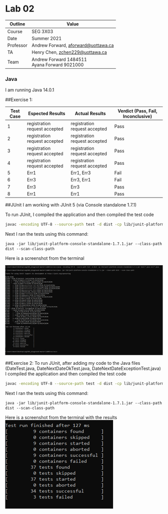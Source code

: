 # Lab 02
| Outline | Value |
| --- | --- |
| Course | SEG 3X03 |
| Date | Summer 2021 |
| Professor | Andrew Forward, aforward@uottawa.ca |
| TA | Henry Chen, zchen229@uottawa.ca|
| Team | Andrew Forward 1484511<br>Ayana Forward 9021000 |



### Java
I am running Java 14.0.1




##Exercise 1:

| Test Case  | Espected Results | Actual Results | Verdict (Pass, Fail, Inconclusive) |
|---|---|---|---|
| 1 | registration request accepted | registration request accepted | Pass |
| 2 | registration request accepted | registration request accepted | Pass |
| 3 | registration request accepted | registration request accepted | Pass |
| 4 | registration request accepted | registration request accepted | Pass |
| 5 | Err1  | Err1, Err3 | Fail |
| 6 | Err3  | Err3, Err1 | Fail |
| 7 | Err3  | Err3 | Pass |
| 8 | Err1  | Err1 | Pass |



##JUnit
I am working with JUnit 5 (via Console standalone 1.7.1)

To run JUnit, I compiled the application and then compiled the test code

```bash
javac -encoding UTF-8 --source-path test -d dist -cp lib/junit-platform-console-standalone-1.7.1.jar test/*.java src/*.java
```

Next I ran the tests using this command:

```
java -jar lib/junit-platform-console-standalone-1.7.1.jar --class-path dist --scan-class-path
```


Here is a screenshot from the terminal

![running JUnit](assets/screenshot1.png)


##Exercise 2:
To run JUnit, after adding my code to the Java files (DateTest.java, DateNextDateOkTest.java, DateNextDateExceptionTest.java) I compiled the application and then compiled the test code
```bash
javac -encoding UTF-8 --source-path test -d dist -cp lib/junit-platform-console-standalone-1.7.1.jar test/*.java src/*.java
```
Next I ran the tests using this command:

```
java -jar lib/junit-platform-console-standalone-1.7.1.jar --class-path dist --scan-class-path
```
Here is a screenshot from the terminal with the results
![running JUnit](assets/screenshot2.png)
